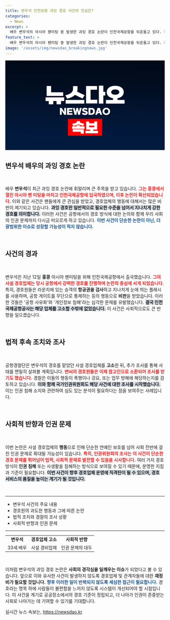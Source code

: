 ```yaml
---
title: 변우석 인천공항 과잉 경호 사건의 진실은?
categories:
  - News
excerpt: >
  배우 변우석의 아시아 팬미팅 중 발생한 과잉 경호 논란이 인천국제공항을 뒤흔들고 있다. 경호원들의 과도한 행동에 대해 공사와 경찰이 동시에 조사에 나선 가운데, 인권위까지 나서는 상황이다. 이 사건의 전말은? 클릭해 확인하세요!
feature_text: >
  배우 변우석의 아시아 팬미팅 중 발생한 과잉 경호 논란이 인천국제공항을 뒤흔들고 있다. 경호원들의 과도한 행동에 대해 공사와 경찰이 동시에 조사에 나선 가운데, 인권위까지 나서는 상황이다. 이 사건의 전말은? 클릭해 확인하세요!
image: '/assets/img/newsdao_breakingnews.jpg'
---
```


<p><img src="/assets/img/newsdao_breakingnews.jpg" alt="pcversion 속보" /></p>

<h2 data-ke-size="size26">변우석 배우의 과잉 경호 논란</h2>

<p data-ke-size="size16">&nbsp;</p>

<p data-ke-size="size16">배우 <b>변우석</b>이 최근 과잉 경호 논란에 휘말리며 큰 주목을 받고 있습니다. <b><span style="color: #ee2323;">그는 홍콩에서 열린 아시아 팬 미팅을 마치고 인천국제공항에 입국하였으며, 이후 논란이 확산되었습니다.</span></b> 이와 같은 사건은 팬들에게 큰 관심을 받았고, 경호업체의 행동에 대해서는 많은 비판이 제기되고 있습니다. <b><span style="background-color: #21538527;">과잉 경호란 일반적으로 필요한 수준을 넘어서 지나치게 강한 경호를 의미합니다.</span></b> 이러한 사건은 공항에서의 경호 방식에 대한 논의와 함께 우리 사회의 인권 문제까지 다시금 떠오르게 하고 있습니다. <b><span style="color: #1a5490;">이번 사건이 단순한 논란이 아닌, 더 광범위한 이슈로 성장할 가능성이 적지 않습니다.</span></b></p>

<p data-ke-size="size16">&nbsp;</p>

<h2 data-ke-size="size26">사건의 경과</h2>

<p data-ke-size="size16">&nbsp;</p>

<p data-ke-size="size16">변우석은 지난 12일 <b>홍콩</b> 아시아 팬미팅을 위해 인천국제공항에서 출국했습니다. <b><span style="color: #ee2323;">그의 사설 경호업체는 당시 공항에서 강력한 경호를 진행하며 논란의 중심에 서게 되었습니다.</span></b> 특히, 경호원들은 라운지에 있는 승객의 <b>항공권을 검사</b>하고 지나치게 눈에 띄는 플래시를 사용하며, 공항 게이트를 무단으로 통제하는 등의 행동으로 <b>비판</b>을 받았습니다. 이러한 것들은 '공항 사유화'와 '개인정보 침해'라는 심각한 문제를 유발했습니다. <b><span style="background-color: #21538527;">결국 인천국제공항공사는 해당 업체를 고소할 수밖에 없었습니다.</span></b> 이 사건은 사회적으로도 큰 반향을 일으켰습니다.</p>

<p data-ke-size="size16">&nbsp;</p>

<h2 data-ke-size="size26">법적 후속 조치와 조사</h2>

<p data-ke-size="size16">&nbsp;</p>

<p data-ke-size="size16">공항경찰단은 변우석의 경호를 맡았던 사설 경호업체를 <b>고소</b>한 뒤, 추가 조사를 통해 사태를 면밀히 살펴볼 계획입니다. <b><span style="color: #ee2323;">변씨의 경호원들은 이제 참고인으로 소환되어 조사를 받기도 했습니다.</span></b> 경찰은 이들의 행동이 폭행이나 강요, 또는 업무 방해에 해당하는지를 검토하고 있습니다. <b><span style="background-color: #21538527;">이와 함께 국가인권위원회도 해당 사건에 대한 조사를 시작했습니다.</span></b> 이는 인권 침해 소지와 관련하여 심도 있는 분석이 필요하다는 점을 보여주는 사례입니다.</p>

<p data-ke-size="size16">&nbsp;</p>

<h2 data-ke-size="size26">사회적 반향과 인권 문제</h2>

<p data-ke-size="size16">&nbsp;</p>

<p data-ke-size="size16">이번 논란은 사설 경호업체의 <b>행동</b>으로 인해 단순한 연예인 보호를 넘어 사회 전반에 걸친 인권 문제로 확대될 가능성이 있습니다. <b><span style="color: #ee2323;">특히, 인권위원회의 조사는 이 사건이 단순한 경호 문제를 뛰어넘어 법적, 사회적 문제로 발전할 수 있음을 시사합니다.</span></b> 여러 가지 경호 방식이 <b>인권 침해</b> 또는 사생활을 침해하는 방식으로 보여질 수 있기 때문에, 분명한 지침과 기준이 필요합니다. <b><span style="background-color: #21538527;">이번 사건이 향후 경호업체 운영에 직격탄이 될 수 있으며, 경호 서비스의 품질을 높이는 계기가 될 것입니다.</span></b></p>

<p data-ke-size="size16">&nbsp;</p>

<hr />

<ul>
    <li>변우석 사건의 주요 내용</li>
    <li>경호원의 과도한 행동과 그에 따른 논란</li>
    <li>법적 조치와 경찰의 조사 상황</li>
    <li>사회적 반향과 인권 문제</li>
</ul>

<hr />

<table>
    <tr>
        <td style="text-align: center; height: 17px;"><b>변우석</b></td>
        <td style="text-align: center; height: 17px;"><b>경호업체 고소</b></td>
        <td style="text-align: center; height: 17px;"><b>사회적 반향</b></td>
    </tr>
    <tr>
        <td style="text-align: center; height: 17px;">33세 배우</td>
        <td style="text-align: center; height: 17px;">사설 경비업체</td>
        <td style="text-align: center; height: 17px;">인권 문제의 대두</td>
    </tr>
</table>

<p data-ke-size="size16">&nbsp;</p>

<p data-ke-size="size16">이처럼 변우석의 과잉 경호 논란은 <b>사회의 경각심을 일깨우는 이슈</b>가 되었다고 볼 수 있습니다. 앞으로 이와 유사한 사건이 발생하지 않도록 경호업체 및 관계자들에 대한 <b>재정비가 필요할 것입니다.</b> <b><span style="color: #1a5490;">향후 이러한 일이 반복되지 않도록 세심한 접근이 필요합니다.</span></b> 경호라는 명목 하에 사람들이 불편함을 느끼지 않도록 시스템이 개선되어야 할 시점입니다. 이 사건을 계기로 공공장소에서의 경호 기준이 정립되고, 더 나아가 인권이 존중받는 사회로 나아가는 데 기여할 수 있기를 기대합니다.</p>
실시간 뉴스 속보는, <a href="https://newsdao.kr" rel="dofollow">https://newsdao.kr</a>


